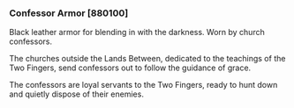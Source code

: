 ### Confessor Armor [880100]

Black leather armor for blending in with the darkness. Worn by church confessors.

The churches outside the Lands Between, dedicated to the teachings of the Two Fingers, send confessors out to follow the guidance of grace.

The confessors are loyal servants to the Two Fingers, ready to hunt down and quietly dispose of their enemies.